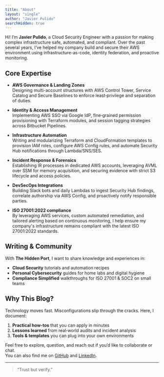 ```yaml
---
title: "About"
layout: "single"
author: "Javier Pulido"
searchHidden: true
---
```


Hi! I’m **Javier Pulido**, a Cloud Security Engineer with a passion for making complex infrastructure safe, automated, and compliant. Over the past several years, I’ve helped my company build and secure their AWS environment using infrastructure-as-code, identity federation, and proactive monitoring.

## Core Expertise
- **AWS Governance & Landing Zones**  
  Designing multi-account structures with AWS Control Tower, Service Catalog and Secure Baselines to enforce least‑privilege and separation of duties.

- **Identity & Access Management**  
  Implementing AWS SSO via Google IdP, fine‑grained permission provisioning with Terraform modules, and session tagging strategies across Bitbucket Pipelines.

- **Infrastructure Automation**  
  Writing and modularizing Terraform and CloudFormation templates to provision IAM roles, configure AWS Config rules, and automate Security Hub notifications through Lambda/SNS/SES.

- **Incident Response & Forensics**  
  Establishing IR processes in dedicated AWS accounts, leveraging AVML over SSM for memory acquisition, and securing evidence with strict S3 lifecycle and access policies.

- **DevSecOps Integrations**  
  Building Slack bots and daily Lambdas to ingest Security Hub findings, correlate authorship via AWS Config, and proactively notify responsible parties.

- **ISO 27001:2022 compliance**  
  By leveraging AWS services, custom automated remediation, and tailored alerting based on continuous monitoring, I help ensure my company's infrastructure remains compliant with the latest ISO 27001:2022 standards.

## Writing & Community
With **The Hidden Port**, I want to share knowledge and experiences in:
- **Cloud Security** tutorials and automation recipes  
- **Personal Cybersecurity** guides for home labs and digital hygiene  
- **Compliance Simplified** walkthroughs for ISO 27001 & SOC2 on small teams

## Why This Blog?
Technology moves fast. Misconfigurations slip through the cracks. Here, I document:
1. **Practical how‑tos** that you can apply in minutes  
2. **Lessons learned** from real‑world audits and incident analysis  
3. **Tools & templates** you can plug into your own environments

Feel free to explore, question, and reach out if you’d like to collaborate or chat.  
You can also find me on [GitHub](https://github.com/fpulidov/) and [LinkedIn](https://www.linkedin.com/in/ejher/).

---

> “Trust but verify.”  
